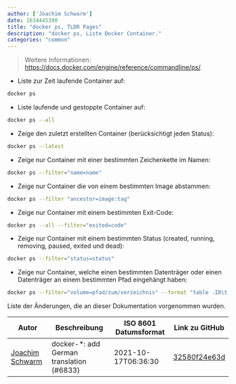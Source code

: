 ```yaml
---
author: ['Joachim Schwarm']
date: 1634445390
title: "docker ps, TLDR Pages"
description: "docker ps, Liste Docker Container."
categories: "common"
---
```

> Weitere Informationen: <https://docs.docker.com/engine/reference/commandline/ps/>.

- Liste zur Zeit laufende Container auf:

```bash
docker ps
```

- Liste laufende und gestoppte Container auf:

```bash
docker ps --all
```

- Zeige den zuletzt erstellten Container (berücksichtigt jeden Status):

```bash
docker ps --latest
```

- Zeige nur Container mit einer bestimmten Zeichenkette im Namen:

```bash
docker ps --filter="name=name"
```

- Zeige nur Container die von einem bestimmten Image abstammen:

```bash
docker ps --filter "ancestor=image:tag"
```

- Zeige nur Container mit einem bestimmten Exit-Code:

```bash
docker ps --all --filter="exited=code"
```

- Zeige nur Container mit einem bestimmten Status (created, running, removing, paused, exited und dead):

```bash
docker ps --filter="status=status"
```

- Zeige nur Container, welche einen bestimmten Datenträger oder einen Datenträger an einem bestimmten Pfad eingehängt haben:

```bash
docker ps --filter="volume=pfad/zum/verzeichnis" --format "table .ID\t.Image\t.Names\t.Mounts"
```
Liste der Änderungen, die an dieser Dokumentation vorgenommen wurden.


Autor | Beschreibung | ISO 8601 Datumsformat | Link zu GitHub
------|-----|-----|-----
[Joachim Schwarm](mailto:joachim@schwarm.co) | docker-*: add German translation (#6833) | 2021-10-17T06:36:30 | [32580f24e63d](https://github.com/tldr-pages/tldr/commit/32580f24e63daa8abf77cffe6bc7dac55911fb3a)

